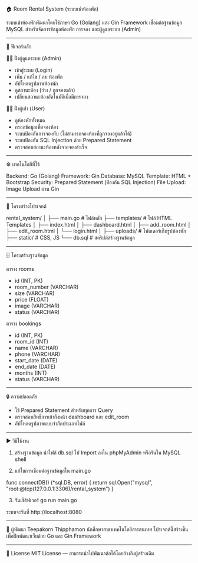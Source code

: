 🏠 Room Rental System (ระบบเช่าห้องพัก)

ระบบเช่าห้องพักพัฒนาโดยใช้ภาษา Go (Golang) และ Gin Framework เชื่อมต่อฐานข้อมูล MySQL สำหรับจัดการข้อมูลห้องพัก การจอง และผู้ดูแลระบบ (Admin)

------------------------------------------------------------
🚀 ฟีเจอร์หลัก

👨‍💼 ฝั่งผู้ดูแลระบบ (Admin)
- เข้าสู่ระบบ (Login)
- เพิ่ม / แก้ไข / ลบ ห้องพัก
- อัปโหลดรูปภาพห้องพัก
- ดูสถานะห้อง (ว่าง / ถูกจองแล้ว)
- เปลี่ยนสถานะห้องอัตโนมัติเมื่อมีการจอง

🧍‍♂️ ฝั่งผู้เช่า (User)
- ดูห้องพักทั้งหมด
- กรอกข้อมูลเพื่อจองห้อง
- ระบบป้องกันการจองทับ (ไม่สามารถจองห้องที่ถูกจองอยู่แล้วได้)
- ระบบป้องกัน SQL Injection ด้วย Prepared Statement
- ตรวจสอบสถานะห้องหลังจากจองสำเร็จ

------------------------------------------------------------
⚙️ เทคโนโลยีที่ใช้

Backend: Go (Golang)
Framework: Gin
Database: MySQL
Template: HTML + Bootstrap
Security: Prepared Statement (ป้องกัน SQL Injection)
File Upload: Image Upload ผ่าน Gin

------------------------------------------------------------
🧩 โครงสร้างโปรเจกต์

rental_system/
│
├── main.go                # ไฟล์หลัก
├── templates/             # ไฟล์ HTML Templates
│   ├── index.html
│   ├── dashboard.html
│   ├── add_room.html
│   ├── edit_room.html
│   └── login.html
│
├── uploads/               # โฟลเดอร์เก็บรูปห้องพัก
├── static/                # CSS, JS
└── db.sql                 # สคริปต์สร้างฐานข้อมูล

------------------------------------------------------------
🗄️ โครงสร้างฐานข้อมูล

ตาราง rooms
- id (INT, PK)
- room_number (VARCHAR)
- size (VARCHAR)
- price (FLOAT)
- image (VARCHAR)
- status (VARCHAR)

ตาราง bookings
- id (INT, PK)
- room_id (INT)
- name (VARCHAR)
- phone (VARCHAR)
- start_date (DATE)
- end_date (DATE)
- months (INT)
- status (VARCHAR)

------------------------------------------------------------
🔒 ความปลอดภัย
- ใช้ Prepared Statement สำหรับทุกการ Query
- ตรวจสอบสิทธิ์การเข้าถึงหน้า dashboard และ edit_room
- อัปโหลดรูปภาพแบบจำกัดประเภทไฟล์

------------------------------------------------------------
▶️ วิธีใช้งาน

1. สร้างฐานข้อมูล
นำไฟล์ db.sql ไป Import ลงใน phpMyAdmin หรือรันใน MySQL shell

2. แก้ไขการเชื่อมต่อฐานข้อมูลใน main.go

func connectDB() (*sql.DB, error) {
    return sql.Open("mysql", "root:@tcp(127.0.0.1:3306)/rental_system")
}

3. รันเซิร์ฟเวอร์
go run main.go

ระบบจะรันที่ http://localhost:8080

------------------------------------------------------------
💬 ผู้พัฒนา
Teepakorn Thipphamon
นักศึกษาสาขาเทคโนโลยีสารสนเทศ
โปรเจกต์นี้สร้างขึ้นเพื่อฝึกพัฒนาเว็บด้วย Go และ Gin Framework

------------------------------------------------------------
📜 License
MIT License — สามารถนำไปพัฒนาต่อได้โดยอ้างอิงผู้สร้างเดิม
